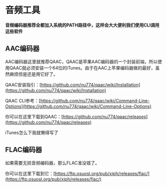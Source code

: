 # 音频工具

**音频编码器推荐全都加入系统的PATH路径中，这样会大大便利我们使用CLI调用这些软件**

## AAC编码器

AAC编码器这里就推荐QAAC，QAAC是苹果AAC编码器的一个封装前端，所以使用QAAC就必须安装一个64位的iTunes。由于在AAC上苹果编码器做的最好，虽然麻烦但是还是用它好了。

QAAC安装指引：[https://github.com/nu774/qaac/wiki/Installation](https://github.com/nu774/qaac/wiki/Installation)

QAAC CLI参考：[https://github.com/nu774/qaac/wiki/Command-Line-Options](https://github.com/nu774/qaac/wiki/Command-Line-Options)

你可以在这里下载到QAAC：[https://github.com/nu774/qaac/releases](https://github.com/nu774/qaac/releases)

iTunes怎么下我就懒得写了

## FLAC编码器

如果需要无损音频编码器，那么FLAC准没错了。

你可以在这里下载到它：[https://ftp.osuosl.org/pub/xiph/releases/flac/](https://ftp.osuosl.org/pub/xiph/releases/flac/)



